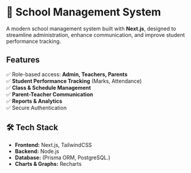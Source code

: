 # 🏫 School Management System

A modern school management system built with **Next.js**, designed to streamline administration, enhance communication, and improve student performance tracking.

## Features
✅ Role-based access: **Admin, Teachers, Parents**  
✅ **Student Performance Tracking** (Marks, Attendance)  
✅ **Class & Schedule Management**  
✅ **Parent-Teacher Communication**  
✅ **Reports & Analytics**  
✅ Secure Authentication  

## 🛠 Tech Stack
- **Frontend:** Next.js, TailwindCSS  
- **Backend:** Node.js
- **Database:** (Prisma ORM, PostgreSQL.)  
- **Charts & Graphs:** Recharts  


